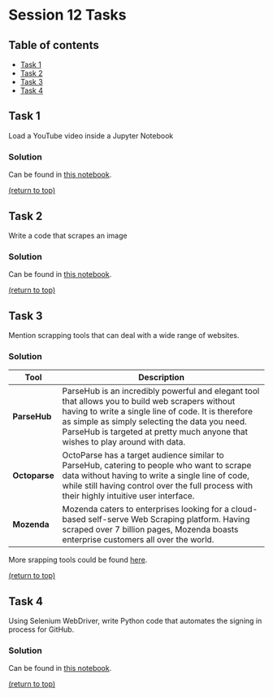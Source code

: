 # Session 12 Tasks

## Table of contents

- [Task 1](#task-1)
- [Task 2](#task-2)
- [Task 3](#task-3)
- [Task 4](#task-4)

## Task 1

Load a YouTube video inside a Jupyter Notebook

### Solution

Can be found in [this notebook](./tasks.ipynb).

[(return to top)](#session-12-tasks)

## Task 2

Write a code that scrapes an image

### Solution

Can be found in [this notebook](./tasks.ipynb).

[(return to top)](#session-12-tasks)

## Task 3

Mention scrapping tools that can deal with a wide range of websites.

### Solution

| Tool          | Description                                                                                                                                                                                                                                                                                |
| ------------- | ------------------------------------------------------------------------------------------------------------------------------------------------------------------------------------------------------------------------------------------------------------------------------------------ |
| **ParseHub**  | ParseHub is an incredibly powerful and elegant tool that allows you to build web scrapers without having to write a single line of code. It is therefore as simple as simply selecting the data you need. ParseHub is targeted at pretty much anyone that wishes to play around with data. |
| **Octoparse** | OctoParse has a target audience similar to ParseHub, catering to people who want to scrape data without having to write a single line of code, while still having control over the full process with their highly intuitive user interface.                                                |
| **Mozenda**   | Mozenda caters to enterprises looking for a cloud-based self-serve Web Scraping platform. Having scraped over 7 billion pages, Mozenda boasts enterprise customers all over the world.                                                                                                     |

More srapping tools could be found [here](https://hevodata.com/learn/web-scraping-tools/).

[(return to top)](#session-12-tasks)

## Task 4

Using Selenium WebDriver, write Python code that automates the signing in process for GitHub.

### Solution

Can be found in [this notebook](./tasks.ipynb).

[(return to top)](#session-12-tasks)
